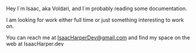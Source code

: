 Hey I´m Isaac, aka Voldari, and I´m probably reading some documentation.

I am looking for work either full time or just something interesting to work on.

You can reach me at IsaacHarperDev@gmail.com and find my space on the web at IsaacHarper.dev
